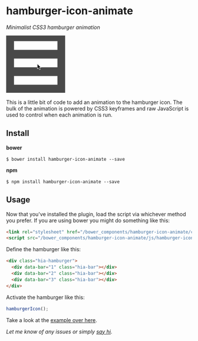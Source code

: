# hamburger-icon-animate

*Minimalist CSS3 hamburger animation*

![Example GIF](hamburger-icon-animate.gif)

This is a little bit of code to add an animation to the hamburger icon. The bulk of the animation is powered by CSS3 keyframes and raw JavaScript is used to control when each animation is run.

## Install

**bower**

```
$ bower install hamburger-icon-animate --save
```

**npm**

```
$ npm install hamburger-icon-animate --save
```

## Usage

Now that you've installed the plugin, load the script via whichever method you prefer. If you are using bower you might do something like this:

```html
<link rel="stylesheet" href="/bower_components/hamburger-icon-animate/css/hamburger-icon-animate.css">
<script src="/bower_components/hamburger-icon-animate/js/hamburger-icon-animate.js"></script>
```

Define the hamburger like this:

```html
<div class="hia-hamburger">
  <div data-bar="1" class="hia-bar"></div>
  <div data-bar="2" class="hia-bar"></div>
  <div data-bar="3" class="hia-bar"></div>
</div>
```

Activate the hamburger like this:
```js
hamburgerIcon();
```

Take a look at the [example over here](example/index.html).


*Let me know of any issues or simply <a href="mailto:nymanchristine@gmail.com?Subject=hamburger" target="_top">say hi</a>.*
